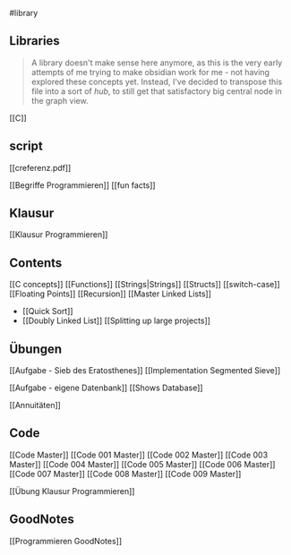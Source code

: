 #library

## Libraries
> A library doesn't make sense here anymore, as this is the very early attempts of me trying to make obsidian work for me - not having explored these concepts yet.
> Instead, I've decided to transpose this file into a sort of _hub_, to still get that satisfactory big central node in the graph view.


[[C]]

## script
[[creferenz.pdf]]

[[Begriffe Programmieren]]
[[fun facts]]

## Klausur
[[Klausur Programmieren]]

## Contents
[[C concepts]]
[[Functions]]
[[Strings|Strings]]
[[Structs]]
[[switch-case]]
[[Floating Points]]
[[Recursion]]
[[Master Linked Lists]]
- [[Quick Sort]]
- [[Doubly Linked List]]
[[Splitting up large projects]]

## Übungen
[[Aufgabe - Sieb des Eratosthenes]]
[[Implementation Segmented Sieve]]

[[Aufgabe - eigene Datenbank]]
[[Shows Database]]

[[Annuitäten]]

## Code
[[Code Master]]
[[Code 001 Master]]
[[Code 002 Master]]
[[Code 003 Master]]
[[Code 004 Master]]
[[Code 005 Master]]
[[Code 006 Master]]
[[Code 007 Master]]
[[Code 008 Master]]
[[Code 009 Master]]

[[Übung Klausur Programmieren]]

## GoodNotes
[[Programmieren GoodNotes]]


